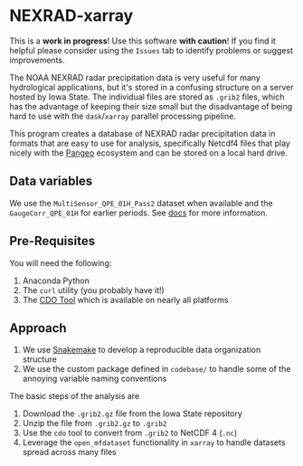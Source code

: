 # NEXRAD-xarray

This is a **work in progress**!
Use this software **with caution**!
If you find it helpful please consider using the `Issues` tab to identify problems or suggest improvements.

The NOAA NEXRAD radar precipitation data is very useful for many hydrological applications, but it's stored in a confusing structure on a server hosted by Iowa State.
The individual files are stored as `.grib2` files, which has the advantage of keeping their size small but the disadvantage of being hard to use with the `dask`/`xarray` parallel processing pipeline.

This program creates a database of NEXRAD radar precipitation data in formats that are easy to use for analysis, specifically Netcdf4 files that play nicely with the [Pangeo](https://pangeo.io/) ecosystem and can be stored on a local hard drive.

## Data variables

We use the `MultiSensor_QPE_01H_Pass2` dataset when available and the `GaugeCorr_QPE_01H` for earlier periods.
See [docs](./doc/) for more information.

## Pre-Requisites

You will need the following:

1. Anaconda Python
1. The `curl` utility (you probably have it!)
1. The [CDO Tool](https://code.mpimet.mpg.de/projects/cdo/wiki#Installation-and-Supported-Platforms) which is available on nearly all platforms

## Approach

1. We use [Snakemake](https://snakemake.readthedocs.io/) to develop a reproducible data organization structure
1. We use the custom package defined in `codebase/` to handle some of the annoying variable naming conventions

The basic steps of the analysis are

1. Download the `.grib2.gz` file from the Iowa State repository
1. Unzip the file from `.grib2.gz` to `.grib2`
1. Use the `cdo` tool to convert from `.grib2` to NetCDF 4 (`.nc`)
1. Leverage the `open_mfdataset` functionality in `xarray` to handle datasets spread across many files
